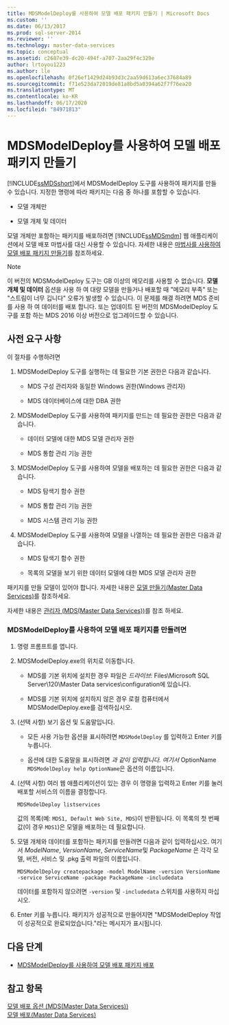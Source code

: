 ```yaml
---
title: MDSModelDeploy를 사용하여 모델 배포 패키지 만들기 | Microsoft Docs
ms.custom: ''
ms.date: 06/13/2017
ms.prod: sql-server-2014
ms.reviewer: ''
ms.technology: master-data-services
ms.topic: conceptual
ms.assetid: c2687e39-dc20-494f-a707-2aa29f4c329e
author: lrtoyou1223
ms.author: lle
ms.openlocfilehash: 0f26ef1429d24b93d3c2aa59d613a6ec37684a89
ms.sourcegitcommit: f71e523da72019de81a8bd5a0394a62f7f76ea20
ms.translationtype: MT
ms.contentlocale: ko-KR
ms.lasthandoff: 06/17/2020
ms.locfileid: "84971813"
---
```

# <a name="create-a-model-deployment-package-by-using-mdsmodeldeploy"></a>MDSModelDeploy를 사용하여 모델 배포 패키지 만들기
  [!INCLUDE[ssMDSshort](../includes/ssmdsshort-md.md)]에서 MDSModelDeploy 도구를 사용하여 패키지를 만들 수 있습니다. 지정한 명령에 따라 패키지는 다음 중 하나를 포함할 수 있습니다.  
  
-   모델 개체만  
  
-   모델 개체 및 데이터  
  
 모델 개체만 포함하는 패키지를 배포하려면 [!INCLUDE[ssMDSmdm](../includes/ssmdsmdm-md.md)] 웹 애플리케이션에서 모델 배포 마법사를 대신 사용할 수 있습니다. 자세한 내용은 [마법사를 사용하여 모델 배포 패키지 만들기](../../2014/master-data-services/create-a-model-deployment-package-by-using-the-wizard.md)를 참조하세요.  
> [!NOTE]  
> 이 버전의 MDSModelDeploy 도구는 GB 이상의 메모리를 사용할 수 없습니다. **모델 개체 및 데이터** 옵션을 사용 하 여 대량 모델을 만들거나 배포할 때 "메모리 부족" 또는 "스트림이 너무 깁니다" 오류가 발생할 수 있습니다. 이 문제를 해결 하려면 MDS 준비를 사용 하 여 데이터를 배포 합니다. 또는 업데이트 된 버전의 MDSModelDeploy 도구를 포함 하는 MDS 2016 이상 버전으로 업그레이드할 수 있습니다.
## <a name="prerequisites"></a>사전 요구 사항  
 이 절차를 수행하려면  
  
1.  MDSModelDeploy 도구를 실행하는 데 필요한 기본 권한은 다음과 같습니다.  
  
    -   MDS 구성 관리자와 동일한 Windows 권한(Windows 관리자)  
  
    -   MDS 데이터베이스에 대한 DBA 권한  
  
2.  MDSModelDeploy 도구를 사용하여 패키지를 만드는 데 필요한 권한은 다음과 같습니다.  
  
    -   데이터 모델에 대한 MDS 모델 관리자 권한  
  
    -   MDS 통합 관리 기능 권한  
  
3.  MDSModelDeploy 도구를 사용하여 모델을 배포하는 데 필요한 권한은 다음과 같습니다.  
  
    -   MDS 탐색기 함수 권한  
  
    -   MDS 통합 관리 기능 권한  
  
    -   MDS 시스템 관리 기능 권한  
  
4.  MDSModelDeploy 도구를 사용하여 모델을 나열하는 데 필요한 권한은 다음과 같습니다.  
  
    -   MDS 탐색기 함수 권한  
  
    -   목록의 모델을 보기 위한 데이터 모델에 대한 MDS 모델 관리자 권한  
  
 패키지를 만들 모델이 있어야 합니다. 자세한 내용은 [모델 만들기&#40;Master Data Services&#41;](create-a-model-master-data-services.md)를 참조하세요.  
  
 자세한 내용은 [관리자 &#40;MDS(Master Data Services)&#41;](../../2014/master-data-services/administrators-master-data-services.md)를 참조 하세요.  
  
### <a name="to-create-a-model-deployment-package-by-using-mdsmodeldeploy"></a>MDSModelDeploy를 사용하여 모델 배포 패키지를 만들려면  
  
1.  명령 프롬프트를 엽니다.  
  
2.  MDSModelDeploy.exe의 위치로 이동합니다.  
  
    -   MDS를 기본 위치에 설치한 경우 파일은 *드라이브*: Files\Microsoft SQL Server\120\Master Data services\configuration에 있습니다.  
  
    -   MDS를 기본 위치에 설치하지 않은 경우 로컬 컴퓨터에서 MDSModelDeploy.exe를 검색하십시오.  
  
3.  (선택 사항) 보기 옵션 및 도움말입니다.  
  
    -   모든 사용 가능한 옵션을 표시하려면 `MDSModelDeploy` 를 입력하고 Enter 키를 누릅니다.  
  
    -   옵션에 대한 도움말을 표시하려면 *과 같이 입력합니다. 여기서* OptionName `MDSModelDeploy help OptionName`은 옵션의 이름입니다.  
  
4.  (선택 사항) 여러 웹 애플리케이션이 있는 경우 이 명령을 입력하고 Enter 키를 눌러 배포할 서비스의 이름을 결정합니다.  
  
    ```  
    MDSModelDeploy listservices  
    ```  
  
     값의 목록(예: `MDS1, Default Web Site, MDS`)이 반환됩니다. 이 목록의 첫 번째 값(이 경우 `MDS1`)은 모델을 배포하는 데 필요합니다.  
  
5.  모델 개체와 데이터를 포함하는 패키지를 만들려면 다음과 같이 입력하십시오. 여기서 *ModelName*, *VersionName*, *ServiceName*및 *PackageName* 은 각각 모델, 버전, 서비스 및 .pkg 출력 파일의 이름입니다.  
  
    ```  
    MDSModelDeploy createpackage -model ModelName -version VersionName -service ServiceName -package PackageName -includedata  
    ```  
  
     데이터를 포함하지 않으려면 `-version` 및 `-includedata` 스위치를 사용하지 마십시오.  
  
6.  Enter 키를 누릅니다. 패키지가 성공적으로 만들어지면 "MDSModelDeploy 작업이 성공적으로 완료되었습니다."라는 메시지가 표시됩니다.  
  
## <a name="next-steps"></a>다음 단계  
  
-   [MDSModelDeploy를 사용하여 모델 배포 패키지 배포](../../2014/master-data-services/deploy-a-model-deployment-package-by-using-mdsmodeldeploy.md)  
  
## <a name="see-also"></a>참고 항목  
 [모델 배포 옵션 &#40;MDS(Master Data Services)&#41;](../../2014/master-data-services/model-deployment-options-master-data-services.md)   
 [모델 배포&#40;Master Data Services&#41;](../../2014/master-data-services/deploying-models-master-data-services.md)  
  
  
